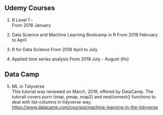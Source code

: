 ## Udemy Courses

1. R Level 1 -  
From 2018 January

2. Data Science and Machine Learning Bootcamp in R
From 2018 February to April

3. R for Data Science
From 2018 April to July

4. Applied time series analysis 
From 2018 July - August (fin)  

## Data Camp  

5. ML in Tidyverse   
This tutorial was reviewed on March, 2019, offered by DataCamp.
The tutorail covers purrr (map, pmap, map2) and nest/unnest() functions to deal with list-columns in tidyverse way.  
https://www.datacamp.com/courses/machine-learning-in-the-tidyverse  
